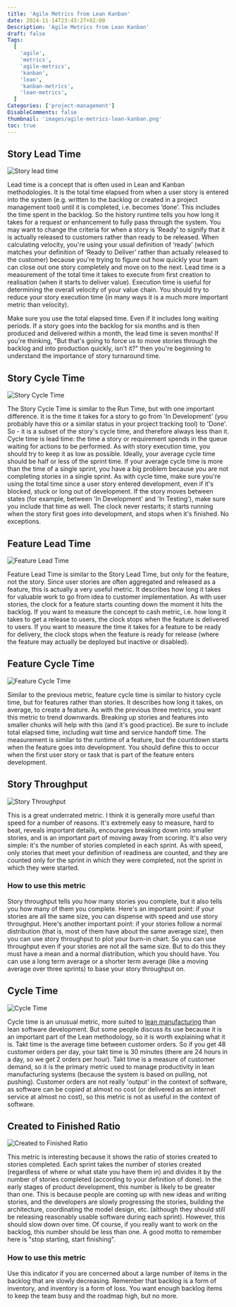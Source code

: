 ```yaml
---
title: 'Agile Metrics from Lean Kanban'
date: 2024-11-14T23:43:27+02:00
Description: 'Agile Metrics from Lean Kanban'
draft: false
Tags:
  [
    'agile',
    'metrics',
    'agile-metrics',
    'kanban',
    'lean',
    'kanban-metrics',
    'lean-metrics',
  ]
Categories: ['project-management']
DisableComments: false
thumbnail: 'images/agile-metrics-lean-kanban.png'
toc: true
---
```


## Story Lead Time

![Story lead time](/images/2024/11/story-lead-time.png)

Lead time is a concept that is often used in Lean and Kanban methodologies. It is the total time elapsed from when a user story is entered into the system (e.g. written to the backlog or created in a project management tool) until it is completed, i.e. becomes ‘done’. This includes the time spent in the backlog. So the history runtime tells you how long it takes for a request or enhancement to fully pass through the system. You may want to change the criteria for when a story is ‘Ready’ to signify that it is actually released to customers rather than ready to be released. When calculating velocity, you're using your usual definition of ‘ready’ (which matches your definition of ‘Ready to Deliver’ rather than actually released to the customer) because you're trying to figure out how quickly your team can close out one story completely and move on to the next. Lead time is a measurement of the total time it takes to execute from first creation to realisation (when it starts to deliver value). Execution time is useful for determining the overall velocity of your value chain. You should try to reduce your story execution time (in many ways it is a much more important metric than velocity).

Make sure you use the total elapsed time. Even if it includes long waiting periods. If a story goes into the backlog for six months and is then produced and delivered within a month, the lead time is seven months! If you're thinking, "But that's going to force us to move stories through the backlog and into production quickly, isn't it?" then you're beginning to understand the importance of story turnaround time.

## Story Cycle Time

![Story Cycle Time](/images/2024/11/story-cycle-time.png)

The Story Cycle Time is similar to the Run Time, but with one important difference. It is the time it takes for a story to go from 'In Development' (you probably have this or a similar status in your project tracking tool) to 'Done'. So - it is a subset of the story's cycle time, and therefore always less than it. Cycle time is lead time: the time a story or requirement spends in the queue waiting for actions to be performed. As with story execution time, you should try to keep it as low as possible. Ideally, your average cycle time should be half or less of the sprint time. If your average cycle time is more than the time of a single sprint, you have a big problem because you are not completing stories in a single sprint. As with cycle time, make sure you're using the total time since a user story entered development, even if it's blocked, stuck or long out of development. If the story moves between states (for example, between 'In Development' and 'In Testing'), make sure you include that time as well. The clock never restarts; it starts running when the story first goes into development, and stops when it's finished. No exceptions.

## Feature Lead Time

![Feature Lead Time](/images/2024/11/feature-lead-time.png)

Feature Lead Time is similar to the Story Lead Time, but only for the feature, not the story. Since user stories are often aggregated and released as a feature, this is actually a very useful metric. It describes how long it takes for valuable work to go from idea to customer implementation. As with user stories, the clock for a feature starts counting down the moment it hits the backlog. If you want to measure the concept to cash metric, i.e. how long it takes to get a release to users, the clock stops when the feature is delivered to users. If you want to measure the time it takes for a feature to be ready for delivery, the clock stops when the feature is ready for release (where the feature may actually be deployed but inactive or disabled).

## Feature Cycle Time

![Feature Cycle Time](/images/2024/11/feature-cycle-time.png)

Similar to the previous metric, feature cycle time is similar to history cycle time, but for features rather than stories. It describes how long it takes, on average, to create a feature. As with the previous three metrics, you want this metric to trend downwards. Breaking up stories and features into smaller chunks will help with this (and it's good practice). Be sure to include total elapsed time, including wait time and service handoff time. The measurement is similar to the runtime of a feature, but the countdown starts when the feature goes into development. You should define this to occur when the first user story or task that is part of the feature enters development.

## Story Throughput

![Story Throughput](/images/2024/11/story-throughput.png)

This is a great underrated metric. I think it is generally more useful than speed for a number of reasons. It's extremely easy to measure, hard to beat, reveals important details, encourages breaking down into smaller stories, and is an important part of moving away from scoring. It's also very simple: it's the number of stories completed in each sprint. As with speed, only stories that meet your definition of readiness are counted, and they are counted only for the sprint in which they were completed, not the sprint in which they were started.

### How to use this metric

Story throughput tells you how many stories you complete, but it also tells you how many of them you complete. Here's an important point: if your stories are all the same size, you can dispense with speed and use story throughput. Here's another important point: if your stories follow a normal distribution (that is, most of them have about the same average size), then you can use story throughput to plot your burn-in chart. So you can use throughput even if your stories are not all the same size. But to do this they must have a mean and a normal distribution, which you should have. You can use a long term average or a shorter term average (like a moving average over three sprints) to base your story throughput on.

## Cycle Time

![Cycle Time](/images/2024/11/cycle-time.png)

Cycle time is an unusual metric, more suited to [lean manufacturing](https://en.wikipedia.org/wiki/Lean_manufacturing) than lean software development. But some people discuss its use because it is an important part of the Lean methodology, so it is worth explaining what it is. Takt time is the average time between customer orders. So if you get 48 customer orders per day, your takt time is 30 minutes (there are 24 hours in a day, so we get 2 orders per hour). Takt time is a measure of customer demand, so it is the primary metric used to manage productivity in lean manufacturing systems (because the system is based on pulling, not pushing). Customer orders are not really 'output' in the context of software, as software can be copied at almost no cost (or delivered as an internet service at almost no cost), so this metric is not as useful in the context of software.

## Created to Finished Ratio

![Created to Finished Ratio](/images/2024/11/created-to-finished.png)

This metric is interesting because it shows the ratio of stories created to stories completed. Each sprint takes the number of stories created (regardless of where or what state you have them in) and divides it by the number of stories completed (according to your definition of done). In the early stages of product development, this number is likely to be greater than one. This is because people are coming up with new ideas and writing stories, and the developers are slowly progressing the stories, building the architecture, coordinating the model design, etc. (although they should still be releasing reasonably usable software during each sprint). However, this should slow down over time. Of course, if you really want to work on the backlog, this number should be less than one. A good motto to remember here is "stop starting, start finishing".

### How to use this metric

Use this indicator if you are concerned about a large number of items in the backlog that are slowly decreasing. Remember that backlog is a form of inventory, and inventory is a form of loss. You want enough backlog items to keep the team busy and the roadmap high, but no more.
